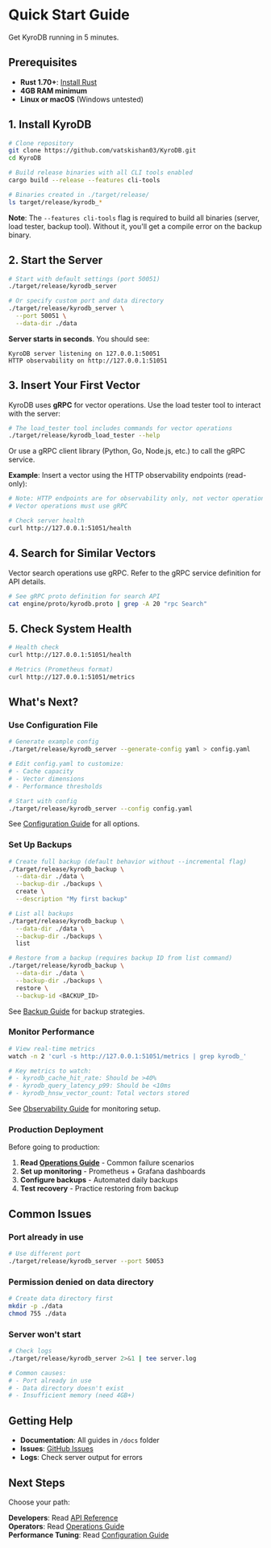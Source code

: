# Quick Start Guide

Get KyroDB running in 5 minutes.

## Prerequisites

- **Rust 1.70+**: [Install Rust](https://rustup.rs/)
- **4GB RAM minimum**
- **Linux or macOS** (Windows untested)

## 1. Install KyroDB

```bash
# Clone repository
git clone https://github.com/vatskishan03/KyroDB.git
cd KyroDB

# Build release binaries with all CLI tools enabled
cargo build --release --features cli-tools

# Binaries created in ./target/release/
ls target/release/kyrodb_*
```

**Note**: The `--features cli-tools` flag is required to build all binaries (server, load tester, backup tool). Without it, you'll get a compile error on the backup binary.

## 2. Start the Server

```bash
# Start with default settings (port 50051)
./target/release/kyrodb_server

# Or specify custom port and data directory
./target/release/kyrodb_server \
  --port 50051 \
  --data-dir ./data
```

**Server starts in seconds**. You should see:
```
KyroDB server listening on 127.0.0.1:50051
HTTP observability on http://127.0.0.1:51051
```

## 3. Insert Your First Vector

KyroDB uses **gRPC** for vector operations. Use the load tester tool to interact with the server:

```bash
# The load_tester tool includes commands for vector operations
./target/release/kyrodb_load_tester --help
```

Or use a gRPC client library (Python, Go, Node.js, etc.) to call the gRPC service.

**Example**: Insert a vector using the HTTP observability endpoints (read-only):

```bash
# Note: HTTP endpoints are for observability only, not vector operations
# Vector operations must use gRPC

# Check server health
curl http://127.0.0.1:51051/health
```

## 4. Search for Similar Vectors

Vector search operations use gRPC. Refer to the gRPC service definition for API details.

```bash
# See gRPC proto definition for search API
cat engine/proto/kyrodb.proto | grep -A 20 "rpc Search"
```

## 5. Check System Health

```bash
# Health check
curl http://127.0.0.1:51051/health

# Metrics (Prometheus format)
curl http://127.0.0.1:51051/metrics
```

## What's Next?

### Use Configuration File

```bash
# Generate example config
./target/release/kyrodb_server --generate-config yaml > config.yaml

# Edit config.yaml to customize:
# - Cache capacity
# - Vector dimensions
# - Performance thresholds

# Start with config
./target/release/kyrodb_server --config config.yaml
```

See [Configuration Guide](CONFIGURATION_MANAGEMENT.md) for all options.

### Set Up Backups

```bash
# Create full backup (default behavior without --incremental flag)
./target/release/kyrodb_backup \
  --data-dir ./data \
  --backup-dir ./backups \
  create \
  --description "My first backup"

# List all backups
./target/release/kyrodb_backup \
  --data-dir ./data \
  --backup-dir ./backups \
  list

# Restore from a backup (requires backup ID from list command)
./target/release/kyrodb_backup \
  --data-dir ./data \
  --backup-dir ./backups \
  restore \
  --backup-id <BACKUP_ID>
```

See [Backup Guide](BACKUP_AND_RECOVERY.md) for backup strategies.

### Monitor Performance

```bash
# View real-time metrics
watch -n 2 'curl -s http://127.0.0.1:51051/metrics | grep kyrodb_'

# Key metrics to watch:
# - kyrodb_cache_hit_rate: Should be >40%
# - kyrodb_query_latency_p99: Should be <10ms
# - kyrodb_hnsw_vector_count: Total vectors stored
```

See [Observability Guide](OBSERVABILITY.md) for monitoring setup.

### Production Deployment

Before going to production:

1. **Read [Operations Guide](OPERATIONS.md)** - Common failure scenarios
2. **Set up monitoring** - Prometheus + Grafana dashboards
3. **Configure backups** - Automated daily backups
4. **Test recovery** - Practice restoring from backup

## Common Issues

### Port already in use
```bash
# Use different port
./target/release/kyrodb_server --port 50053
```

### Permission denied on data directory
```bash
# Create data directory first
mkdir -p ./data
chmod 755 ./data
```

### Server won't start
```bash
# Check logs
./target/release/kyrodb_server 2>&1 | tee server.log

# Common causes:
# - Port already in use
# - Data directory doesn't exist
# - Insufficient memory (need 4GB+)
```

## Getting Help

- **Documentation**: All guides in `/docs` folder
- **Issues**: [GitHub Issues](https://github.com/vatskishan03/KyroDB/issues)
- **Logs**: Check server output for errors

## Next Steps

Choose your path:

**Developers**: Read [API Reference](API_REFERENCE.md)  
**Operators**: Read [Operations Guide](OPERATIONS.md)  
**Performance Tuning**: Read [Configuration Guide](CONFIGURATION_MANAGEMENT.md)
